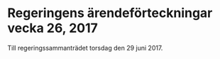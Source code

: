 # Regeringens ärendeförteckningar vecka 26, 2017

Till regeringssammanträdet torsdag den 29 juni 2017.
